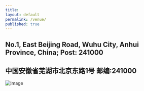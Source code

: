 ```yaml
---
title:
layout: default
permalink: /venue/
published: true
---
```


## No.1, East Beijing Road, Wuhu City, Anhui Province, China; Post: 241000
## 中国安徽省芜湖市北京东路1号 邮编:241000

![image](https://user-images.githubusercontent.com/37947578/227223589-238bfc2f-dbe4-479b-9718-05f3af36313d.png)

